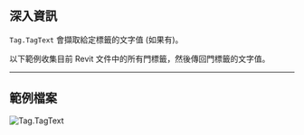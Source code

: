 ## 深入資訊
`Tag.TagText` 會擷取給定標籤的文字值 (如果有)。

以下範例收集目前 Revit 文件中的所有門標籤，然後傳回門標籤的文字值。
___
## 範例檔案

![Tag.TagText](./Revit.Elements.Tag.TagText_img.jpg)
